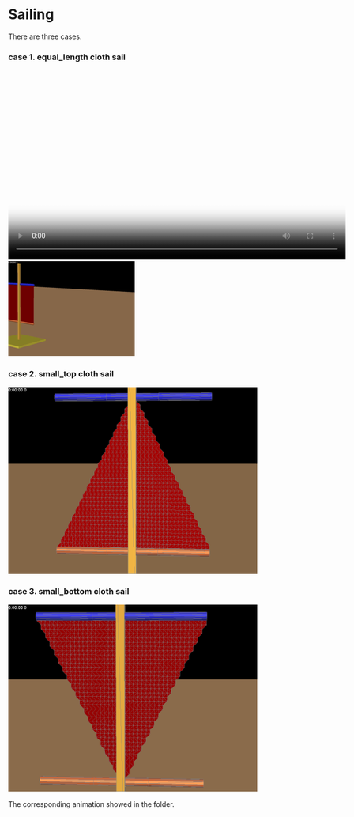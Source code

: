 Sailing
=======
There are three cases.

###  case 1. equal_length cloth sail
<video id="equalLength" class="video-js vjs-default-skin" controls
preload="auto" width="683" height="384" poster="/figure&video/equalLength.png"
data-setup="{}">
<source src="/figure&video/equalLength.avi" type='video/avi'>
</video>
![plot of equalLength](figure&video/equalLength.gif)

###  case 2. small_top cloth sail
![plot of shorttop.00000](figure&video/shorttop.00000.png)

###  case 3. small_bottom cloth sail
![plot of shortbottom.00000](figure&video/shortbottom.00000.png)

The corresponding animation showed in the folder.

